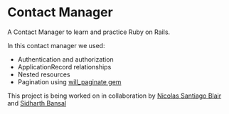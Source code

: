 # Contact Manager

A Contact Manager to learn and practice Ruby on Rails.

In this contact manager we used:

* Authentication and authorization
* ApplicationRecord relationships
* Nested resources
* Pagination using [will_paginate gem](https://github.com/mislav/will_paginate)

This project is being worked on in collaboration by [Nicolas Santiago Blair](https://github.com/nsantiagoblair) and [Sidharth Bansal](https://github.com/SidharthBansal)
